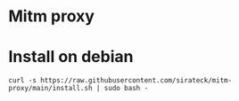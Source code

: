 # Mitm proxy

# Install on debian

`curl -s https://raw.githubusercontent.com/sirateck/mitm-proxy/main/install.sh | sudo bash -`